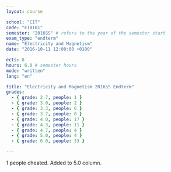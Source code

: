 ```yaml
---
layout: course

school: "CIT"
code: "EI0101"
semester: "2016SS" # refers to the year of the semester start
exam_type: "endterm"
name: "Electricity and Magnetism"
date: "2016-10-11 12:00:00 +0100"

ects: 8
hours: 6.0 # semester hours
mode: "written"
lang: "en"

title: "Electricity and Magnetism 2016SS Endterm"
grades:
  - { grade: 2.7, people: 1 }
  - { grade: 3.0, people: 2 }
  - { grade: 3.3, people: 6 }
  - { grade: 3.7, people: 8 }
  - { grade: 4.0, people: 17 }
  - { grade: 4.3, people: 11 }
  - { grade: 4.7, people: 4 }
  - { grade: 5.0, people: 4 }
  - { grade: 6.0, people: 33 }

---
```


1 people cheated. Added to 5.0 column. 
